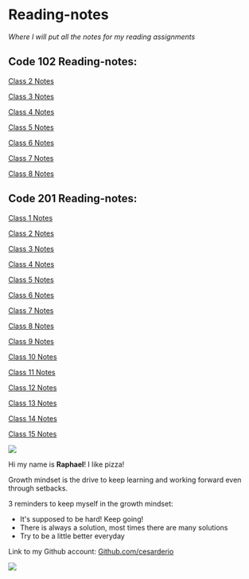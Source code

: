 # Reading-notes
*Where I will put all the notes for my reading assignments*

## Code 102 Reading-notes:

[Class 2 Notes](./102-reading-notes/class2.md)

[Class 3 Notes](./102-reading-notes/class3.md)

[Class 4 Notes](./102-reading-notes/class4.md)

[Class 5 Notes](./102-reading-notes/class5.md)

[Class 6 Notes](./102-reading-notes/class6.md)

[Class 7 Notes](./102-reading-notes/class7.md)

[Class 8 Notes](./102-reading-notes/class8.md)

## Code 201 Reading-notes:

[Class 1 Notes](./201-reading-notes/class1.md)

[Class 2 Notes](./201-reading-notes/class2.md)

[Class 3 Notes](./201-reading-notes/class3.md)

[Class 4 Notes](./201-reading-notes/class4.md)

[Class 5 Notes](./201-reading-notes/class5.md)

[Class 6 Notes](./201-reading-notes/class6.md)

[Class 7 Notes](./201-reading-notes/class7.md)

[Class 8 Notes](./201-reading-notes/class8.md)

[Class 9 Notes](./201-reading-notes/class9.md)

[Class 10 Notes](./201-reading-notes/class10.md)

[Class 11 Notes](./201-reading-notes/class11.md)

[Class 12 Notes](./201-reading-notes/class12.md)

[Class 13 Notes](./201-reading-notes/class13.md)

[Class 14 Notes](./201-reading-notes/class14.md)

[Class 15 Notes](./201-reading-notes/class15.md)

![](https://ca.slack-edge.com/T039KG69K-U0404KAM68Y-c572e8c6c92c-512)

Hi my name is **Raphael**! I like pizza!

Growth mindset is the drive to keep learning and working forward even through setbacks.

3 reminders to keep myself in the growth mindset:

- It's supposed to be hard! Keep going!
- There is always a solution, most times there are many solutions
- Try to be a little better everyday

Link to my Github account: 
[Github.com/cesarderio](https://github.com/cesarderio)

![](https://1000logos.net/wp-content/uploads/2018/11/GitHub-logo-500x289.jpg)
